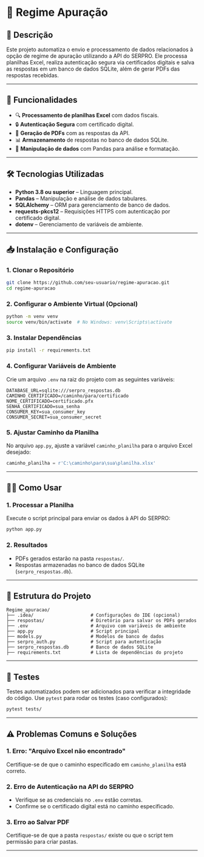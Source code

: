# 📄 Regime Apuração

## 📌 Descrição
Este projeto automatiza o envio e processamento de dados relacionados à opção de regime de apuração utilizando a API do SERPRO. Ele processa planilhas Excel, realiza autenticação segura via certificados digitais e salva as respostas em um banco de dados SQLite, além de gerar PDFs das respostas recebidas.

---

## 🚀 Funcionalidades
- 🔍 **Processamento de planilhas Excel** com dados fiscais.
- 🔒 **Autenticação Segura** com certificado digital.
- 📄 **Geração de PDFs** com as respostas da API.
- 📊 **Armazenamento** de respostas no banco de dados SQLite.
- 🔄 **Manipulação de dados** com Pandas para análise e formatação.

---

## 🛠️ Tecnologias Utilizadas
- **Python 3.8 ou superior** – Linguagem principal.
- **Pandas** – Manipulação e análise de dados tabulares.
- **SQLAlchemy** – ORM para gerenciamento de banco de dados.
- **requests-pkcs12** – Requisições HTTPS com autenticação por certificado digital.
- **dotenv** – Gerenciamento de variáveis de ambiente.

---

## 📥 Instalação e Configuração

### 1. Clonar o Repositório
```bash
git clone https://github.com/seu-usuario/regime-apuracao.git
cd regime-apuracao
```

### 2. Configurar o Ambiente Virtual (Opcional)
```bash
python -m venv venv
source venv/bin/activate  # No Windows: venv\Scripts\activate
```

### 3. Instalar Dependências
```bash
pip install -r requirements.txt
```

### 4. Configurar Variáveis de Ambiente
Crie um arquivo `.env` na raiz do projeto com as seguintes variáveis:
```env
DATABASE_URL=sqlite:///serpro_respostas.db
CAMINHO_CERTIFICADO=/caminho/para/certificado
NOME_CERTIFICADO=certificado.pfx
SENHA_CERTIFICADO=sua_senha
CONSUMER_KEY=sua_consumer_key
CONSUMER_SECRET=sua_consumer_secret
```

### 5. Ajustar Caminho da Planilha
No arquivo `app.py`, ajuste a variável `caminho_planilha` para o arquivo Excel desejado:
```python
caminho_planilha = r'C:\caminho\para\sua\planilha.xlsx'
```

---

## 🧑‍💻 Como Usar

### 1. Processar a Planilha
Execute o script principal para enviar os dados à API do SERPRO:
```bash
python app.py
```

### 2. Resultados
- PDFs gerados estarão na pasta `respostas/`.
- Respostas armazenadas no banco de dados SQLite (`serpro_respostas.db`).

---

## 📂 Estrutura do Projeto

```
Regime_apuracao/
├── .idea/                     # Configurações do IDE (opcional)
├── respostas/                 # Diretório para salvar os PDFs gerados
├── .env                       # Arquivo com variáveis de ambiente
├── app.py                     # Script principal
├── models.py                  # Modelos de banco de dados
├── serpro_auth.py             # Script para autenticação
├── serpro_respostas.db        # Banco de dados SQLite
├── requirements.txt           # Lista de dependências do projeto
```

---

## 🧪 Testes
Testes automatizados podem ser adicionados para verificar a integridade do código. Use `pytest` para rodar os testes (caso configurados):
```bash
pytest tests/
```

---

## ⚠️ Problemas Comuns e Soluções

### **1. Erro: "Arquivo Excel não encontrado"**
Certifique-se de que o caminho especificado em `caminho_planilha` está correto.

### **2. Erro de Autenticação na API do SERPRO**
- Verifique se as credenciais no `.env` estão corretas.
- Confirme se o certificado digital está no caminho especificado.

### **3. Erro ao Salvar PDF**
Certifique-se de que a pasta `respostas/` existe ou que o script tem permissão para criar pastas.

---



